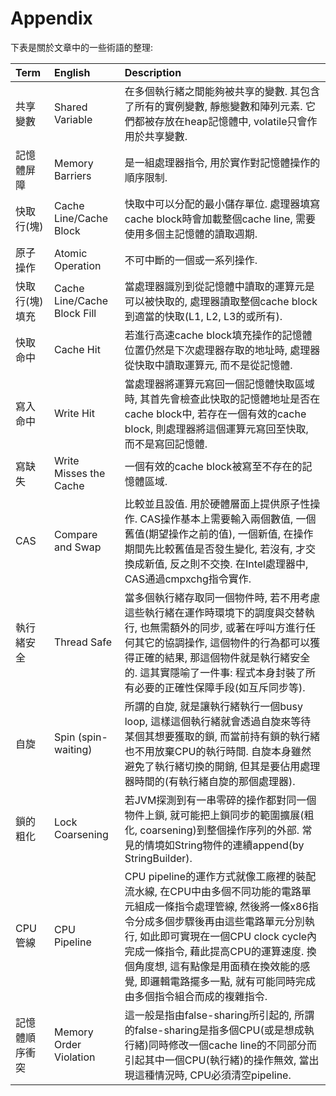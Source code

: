 # Appendix

下表是關於文章中的一些術語的整理:

| **Term** | **English** | **Description** |
| :--- | :--- | :--- |
| 共享變數 | Shared Variable | 在多個執行緒之間能夠被共享的變數. 其包含了所有的實例變數, 靜態變數和陣列元素. 它們都被存放在heap記憶體中, volatile只會作用於共享變數. |
| 記憶體屏障 | Memory Barriers | 是一組處理器指令, 用於實作對記憶體操作的順序限制. |
| 快取行\(塊\) | Cache Line/Cache Block | 快取中可以分配的最小儲存單位. 處理器填寫cache block時會加載整個cache line, 需要使用多個主記憶體的讀取週期. |
| 原子操作 | Atomic Operation | 不可中斷的一個或一系列操作. |
| 快取行\(塊\)填充 | Cache Line/Cache Block Fill | 當處理器識別到從記憶體中讀取的運算元是可以被快取的, 處理器讀取整個cache block到適當的快取\(L1, L2, L3的或所有\). |
| 快取命中 | Cache Hit | 若進行高速cache block填充操作的記憶體位置仍然是下次處理器存取的地址時, 處理器從快取中讀取運算元, 而不是從記憶體. |
| 寫入命中 | Write Hit | 當處理器將運算元寫回一個記憶體快取區域時, 其首先會檢查此快取的記憶體地址是否在cache block中, 若存在一個有效的cache block, 則處理器將這個運算元寫回至快取, 而不是寫回記憶體. |
| 寫缺失 | Write Misses the Cache | 一個有效的cache block被寫至不存在的記憶體區域. |
| CAS | Compare and Swap | 比較並且設值. 用於硬體層面上提供原子性操作. CAS操作基本上需要輸入兩個數值, 一個舊值\(期望操作之前的值\), 一個新值, 在操作期間先比較舊值是否發生變化, 若沒有, 才交換成新值, 反之則不交換. 在Intel處理器中, CAS通過cmpxchg指令實作. |
| 執行緒安全 | Thread Safe | 當多個執行緒存取同一個物件時, 若不用考慮這些執行緒在運作時環境下的調度與交替執行, 也無需額外的同步, 或著在呼叫方進行任何其它的協調操作, 這個物件的行為都可以獲得正確的結果, 那這個物件就是執行緒安全的. 這其實隱喻了一件事: 程式本身封裝了所有必要的正確性保障手段\(如互斥同步等\). |
| 自旋 | Spin \(spin-waiting\) | 所謂的自旋, 就是讓執行緒執行一個busy loop, 這樣這個執行緒就會透過自旋來等待某個其想要獲取的鎖, 而當前持有鎖的執行緒也不用放棄CPU的執行時間. 自旋本身雖然避免了執行緒切換的開銷, 但其是要佔用處理器時間的\(有執行緒自旋的那個處理器\). |
| 鎖的粗化 | Lock Coarsening | 若JVM探測到有一串零碎的操作都對同一個物件上鎖, 就可能把上鎖同步的範圍擴展\(粗化, coarsening\)到整個操作序列的外部. 常見的情境如String物件的連續append\(by StringBuilder\). |
| CPU管線 | CPU Pipeline | CPU pipeline的運作方式就像工廠裡的裝配流水線, 在CPU中由多個不同功能的電路單元組成一條指令處理管線, 然後將一條x86指令分成多個步驟後再由這些電路單元分別執行, 如此即可實現在一個CPU clock cycle內完成一條指令, 藉此提高CPU的運算速度. 換個角度想, 這有點像是用面積在換效能的感覺, 即邏輯電路擺多一點, 就有可能同時完成由多個指令組合而成的複雜指令. |
| 記憶體順序衝突 | Memory Order Violation | 這一般是指由false-sharing所引起的, 所謂的false-sharing是指多個CPU\(或是想成執行緒\)同時修改一個cache line的不同部分而引起其中一個CPU\(執行緒\)的操作無效, 當出現這種情況時, CPU必須清空pipeline. |




